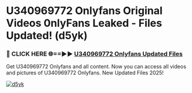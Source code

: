 # U340969772 Onlyfans Original Videos 0nlyFans Leaked - Files Updated! (d5yk)

<h3>🔴 CLICK HERE 🌐==►► <a href="https://tinyurl.com/2m67pmp6" rel="nofollow">U340969772 Onlyfans Updated Files</a></h3>

Get U340969772 Onlyfans and all content. Now you can access all videos and pictures of U340969772 Onlyfans. New Updated Files 2025!

[![d5yk](https://i.imgur.com/H4QAA4z.gif)](https://tinyurl.com/2m67pmp6)